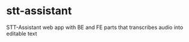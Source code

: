 # stt-assistant
STT-Assistant web app with BE and FE parts that transcribes audio into editable text
